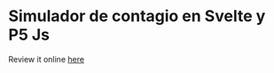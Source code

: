 # Simulador de contagio en Svelte y P5 Js

Review it online <a href="https://testsveltep5.netlify.app/" target="_blank">here</a>
